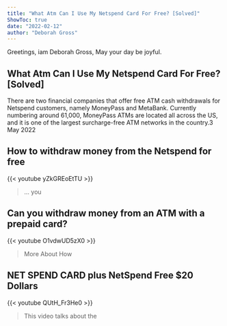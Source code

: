 ```yaml
---
title: "What Atm Can I Use My Netspend Card For Free? [Solved]"
ShowToc: true 
date: "2022-02-12"
author: "Deborah Gross" 
---
```


Greetings, iam Deborah Gross, May your day be joyful.
## What Atm Can I Use My Netspend Card For Free? [Solved]
There are two financial companies that offer free ATM cash withdrawals for Netspend customers, namely MoneyPass and MetaBank. Currently numbering around 61,000, MoneyPass ATMs are located all across the US, and it is one of the largest surcharge-free ATM networks in the country.3 May 2022

## How to withdraw money from the Netspend for free
{{< youtube yZkGREoEtTU >}}
>... you 

## Can you withdraw money from an ATM with a prepaid card?
{{< youtube O1vdwUD5zX0 >}}
>More About How 

## NET SPEND CARD plus NetSpend Free $20 Dollars
{{< youtube QUtH_Fr3He0 >}}
>This video talks about the 

